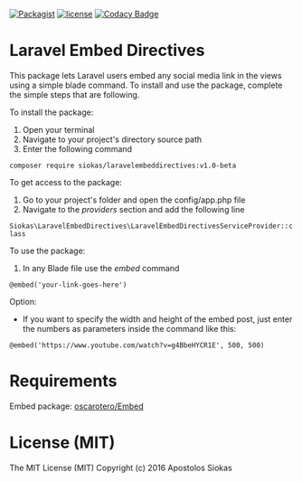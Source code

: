 [![Packagist](https://img.shields.io/packagist/v/symfony/symfony.svg?maxAge=2592000)](https://packagist.org/packages/siokas/laravelembeddirectives#v1.0-beta)
[![license](https://img.shields.io/github/license/mashape/apistatus.svg?maxAge=2592000)](https://github.com/siokas/laravelembeddirectives/blob/master/LICENSE)
[![Codacy Badge](https://api.codacy.com/project/badge/Grade/7e0ec2f3e88f444082f599571680af25)](https://www.codacy.com/app/apostolossiokas/laravelembeddirectives?utm_source=github.com&amp;utm_medium=referral&amp;utm_content=siokas/laravelembeddirectives&amp;utm_campaign=Badge_Grade)

# Laravel Embed Directives

This package lets Laravel users embed any social media link in the views using a simple blade command. To install and use the package, complete the simple steps that are following.

To install the package:

1. Open your terminal
2. Navigate to your project's directory source path
3. Enter the following command

`composer require siokas/laravelembeddirectives:v1.0-beta`

To get access to the package:
1. Go to your project's folder and open the config/app.php file
2. Navigate to the *providers* section and add the following line

`Siokas\LaravelEmbedDirectives\LaravelEmbedDirectivesServiceProvider::class`

To use the package:

1. In any Blade file use the *embed* command

`@embed('your-link-goes-here')`

Option:

 - If you want to specify the width and height of the embed post, just enter the numbers as parameters inside the command like this:

`@embed('https://www.youtube.com/watch?v=g4BbeHYCR1E', 500, 500)`

# Requirements

Embed package: [oscarotero/Embed](https://github.com/oscarotero/Embed)


# License (MIT)

The MIT License (MIT)
Copyright (c) 2016 Apostolos Siokas